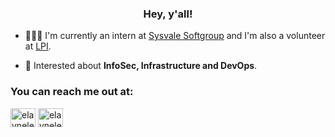 <h3 align="center">Hey, y'all!</h3>

- 👩🏼‍💻 I'm currently an intern at [Sysvale Softgroup](https://sysvale.com) and I'm also a volunteer at [LPI](https://www.lpi.org).

- 💬 Interested about **InfoSec, Infrastructure and DevOps**.

<p align="left">
<h3 align="left">You can reach me out at:</h3>
<a href="https://twitter.com/elaynelemos" target="blank"><img align="center" src="https://cdn.jsdelivr.net/npm/simple-icons@3.0.1/icons/twitter.svg" alt="elaynelemos" height="30" width="40" /></a>
<a href="https://linkedin.com/in/elaynelemos" target="blank"><img align="center" src="https://cdn.jsdelivr.net/npm/simple-icons@3.0.1/icons/linkedin.svg" alt="elaynelemos" height="30" width="40" /></a>
</p>
